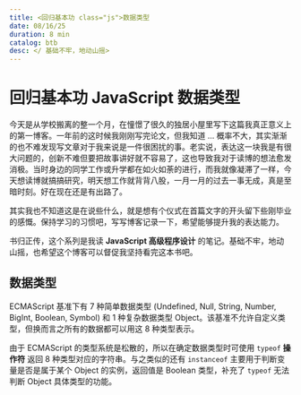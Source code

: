 ```yaml
---
title: <回归基本功 class="js">数据类型
date: 08/16/25
duration: 8 min
catalog: btb
desc: </ 基础不牢，地动山摇>
---
```


# 回归基本功 JavaScript 数据类型

今天是从学校搬离的整一个月，在憧憬了很久的独居小屋里写下这篇我真正意义上的第一博客。一年前的这时候我刚刚写完论文，但我知道 ... 概率不大，其实渐渐的也不难发现写文章对于我来说是一件很困扰的事。老实说，表达这一块我是有很大问题的，创新不难但要把故事讲好就不容易了，这也导致我对于读博的想法愈发消极。当时身边的同学工作或升学都在如火如荼的进行，而我就像凝滞了一样，今天想读博就搞搞研究，明天想工作就背背八股，一月一月的过去一事无成，真是至暗时刻。好在现在还是有出路了。

其实我也不知道这是在说些什么，就是想有个仪式在首篇文字的开头留下些刚毕业的感慨。保持学习的习惯吧，写写博客记录一下，希望能够提升我的表达能力。

书归正传，这个系列是我读 **JavaScript 高级程序设计** 的笔记。基础不牢，地动山摇，也希望这个博客可以督促我坚持看完这本书吧。

## 数据类型

ECMAScript 基准下有 7 种简单数据类型 (Undefined, Null, String, Number, BigInt, Boolean, Symbol) 和 1 种复杂数据类型 Object。该基准不允许自定义类型，但换而言之所有的数据都可以用这 8 种类型表示。

由于 ECMAScript 的类型系统是松散的，所以在确定数据类型时可使用 <code>typeof</code> **操作符** 返回 8 种类型对应的字符串。与之类似的还有 <code>instanceof</code> 主要用于判断变量是否是属于某个 Object 的实例，返回值是 Boolean 类型，补充了 <code>typeof</code> 无法判断 Object 具体类型的功能。
